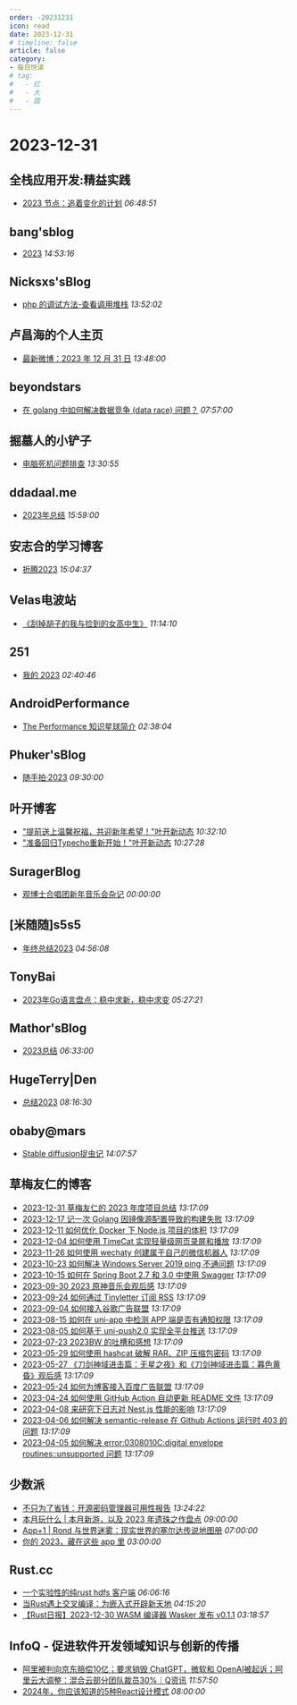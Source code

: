 ```yaml
---
order: -20231231
icon: read
date: 2023-12-31
# timeline: false
article: false
category:
- 每日悦读
# tag:
#   - 红
#   - 大
#   - 圆
---
```


# 2023-12-31 
## 全栈应用开发:精益实践<span></span>
* [2023 节点：追着变化的计划](http://www.phodal.com/blog/node-2023/) *06:48:51* 
## bang'sblog<span></span>
* [2023](http://blog.cnbang.net/living/3752/) *14:53:16* 
## Nicksxs'sBlog<span></span>
* [php 的调试方法-查看调用堆栈](https://nicksxs.me/2023/12/31/php-%E7%9A%84%E8%B0%83%E8%AF%95%E6%96%B9%E6%B3%95-%E6%9F%A5%E7%9C%8B%E8%B0%83%E7%94%A8%E5%A0%86%E6%A0%88/) *13:52:02* 
## 卢昌海的个人主页<span></span>
* [最新微博：2023 年 12 月 31 日](https://www.changhai.org/articles/miscellaneous/blog/202312.php#latest) *13:48:00* 
## beyondstars<span></span>
* [在 golang 中如何解决数据竞争 (data race) 问题？](https://hsiaofongw.notion.site/golang-data-race-6c5c20a400874f24bcf073cf6b66f1d1) *07:57:00* 
## 掘墓人的小铲子<span></span>
* [电脑死机问题排查](https://juemuren4449.com/archives/findout-why-computer-crash) *13:30:55* 
## ddadaal.me<span></span>
* [2023年总结](https://ddadaal.me/articles/summary-for-2023/cn) *15:59:00* 
## 安志合的学习博客<span></span>
* [折腾2023](https://chegva.com/5890.html) *15:04:37* 
## Velas电波站<span></span>
* [《刮掉胡子的我与捡到的女高中生》](https://www.velasx.com/am/6165) *11:14:10* 
## 251<span></span>
* [我的 2023](https://blog.251.sh/oh-my-2023) *02:40:46* 
## AndroidPerformance<span></span>
* [The Performance 知识星球简介](https://androidperformance.com/2023/12/30/the-performance/) *02:38:04* 
## Phuker'sBlog<span></span>
* [随手拍·2023](https://phuker.github.io/posts/photos-2023.html) *09:30:00* 
## 叶开博客<span></span>
* ["提前送上温馨祝福，共迎新年希望！"叶开新动态](https://qq.md/post/724) *10:32:10* 
* ["准备回归Typecho重新开始！"叶开新动态](https://qq.md/post/723) *10:27:28* 
## SuragerBlog<span></span>
* [观博士合唱团新年音乐会杂记](https://surager.pub/_posts/2023-12-31-%E8%A7%82%E5%8D%9A%E5%A3%AB%E5%90%88%E5%94%B1%E5%9B%A2%E6%96%B0%E5%B9%B4%E9%9F%B3%E4%B9%90%E4%BC%9A%E6%9D%82%E8%AE%B0/) *00:00:00* 
## [米随随]s5s5<span></span>
* [年终总结2023](https://s5s5.me/4164) *04:56:08* 
## TonyBai<span></span>
* [2023年Go语言盘点：稳中求新，稳中求变](https://tonybai.com/2023/12/31/the-2023-review-of-go-programming-language/) *05:27:21* 
## Mathor'sBlog<span></span>
* [2023总结](https://wmathor.com/index.php/archives/1646/) *06:33:00* 
## HugeTerry|Den<span></span>
* [总结2023](http://hugeterry.cn/dreams/974) *08:16:30* 
## obaby@mars<span></span>
* [Stable diffusion捉虫记](https://h4ck.org.cn/2023/12/14942) *14:07:57* 
## 草梅友仁的博客<span></span>
* [2023-12-31 草梅友仁的 2023 年度项目总结](https://blog.cmyr.ltd/archives/4a5799d3.html) *13:17:09* 
* [2023-12-17 记一次 Golang 因镜像源配置导致的构建失败](https://blog.cmyr.ltd/archives/9a8bee73.html) *13:17:09* 
* [2023-12-11 如何优化 Docker 下 Node.js 项目的体积](https://blog.cmyr.ltd/archives/be640cee.html) *13:17:09* 
* [2023-12-04 如何使用 TimeCat 实现轻量级网页录屏和播放](https://blog.cmyr.ltd/archives/6e855105.html) *13:17:09* 
* [2023-11-26 如何使用 wechaty 创建属于自己的微信机器人](https://blog.cmyr.ltd/archives/eb20e5d9.html) *13:17:09* 
* [2023-10-23 如何解决 Windows Server 2019 ping 不通问题](https://blog.cmyr.ltd/archives/cb933e30.html) *13:17:09* 
* [2023-10-15 如何在 Spring Boot 2.7 和 3.0 中使用 Swagger](https://blog.cmyr.ltd/archives/5c0eb01b.html) *13:17:09* 
* [2023-09-30 2023 原神音乐会观后感](https://blog.cmyr.ltd/archives/e09e35b2.html) *13:17:09* 
* [2023-09-24 如何通过 Tinyletter 订阅 RSS](https://blog.cmyr.ltd/archives/971f76c0.html) *13:17:09* 
* [2023-09-04 如何接入谷歌广告联盟](https://blog.cmyr.ltd/archives/38c2d695.html) *13:17:09* 
* [2023-08-15 如何在 uni-app 中检测 APP 端是否有通知权限](https://blog.cmyr.ltd/archives/545e0e03.html) *13:17:09* 
* [2023-08-05 如何基于 uni-push2.0 实现全平台推送](https://blog.cmyr.ltd/archives/1ecf6190.html) *13:17:09* 
* [2023-07-23 2023BW 的吐槽和感想](https://blog.cmyr.ltd/archives/f2c308dd.html) *13:17:09* 
* [2023-05-29 如何使用 hashcat 破解 RAR、ZIP 压缩包密码](https://blog.cmyr.ltd/archives/5865a866.html) *13:17:09* 
* [2023-05-27 《刀剑神域进击篇：无星之夜》和《刀剑神域进击篇：暮色黄昏》观后感](https://blog.cmyr.ltd/archives/652a5a31.html) *13:17:09* 
* [2023-05-24 如何为博客接入百度广告联盟](https://blog.cmyr.ltd/archives/e941bc42.html) *13:17:09* 
* [2023-04-24 如何使用 GitHub Action 自动更新 README 文件](https://blog.cmyr.ltd/archives/bdbd3313.html) *13:17:09* 
* [2023-04-08 来研究下日志对 Nest.js 性能的影响](https://blog.cmyr.ltd/archives/2b5bf0d8.html) *13:17:09* 
* [2023-04-06 如何解决 semantic-release 在 Github Actions 运行时 403 的问题](https://blog.cmyr.ltd/archives/4a22ebbf.html) *13:17:09* 
* [2023-04-05 如何解决 error:0308010C:digital envelope routines::unsupported 问题](https://blog.cmyr.ltd/archives/1d98f189.html) *13:17:09* 
## 少数派<span></span>
* [不只为了省钱：开源密码管理器可用性报告](https://sspai.com/prime/story/opensource-password-managers-compared) *13:24:22* 
* [本月玩什么 | 本月新游，以及 2023 年遗珠之作盘点](https://sspai.com/post/85480) *09:00:00* 
* [App+1 | Rond 与世界迷雾：现实世界的塞尔达传说地图册](https://sspai.com/post/85355) *07:00:00* 
* [你的 2023，藏在这些 app 里](https://sspai.com/post/85390) *03:00:00* 
## Rust.cc<span></span>
* [一个实验性的纯rust hdfs 客户端](https://rustcc.cn/article?id=3d7b593a-c07c-4630-a6a8-8a8d22b16e93) *06:06:16* 
* [当Rust遇上交叉编译：为嵌入式开辟新天地](https://rustcc.cn/article?id=0bd58de7-ff2f-4808-a773-519f63845cf8) *04:15:20* 
* [【Rust日报】2023-12-30  WASM 编译器 Wasker 发布 v0.1.1](https://rustcc.cn/article?id=3d4642e9-d076-4b10-9d53-bcc28d4e42e0) *03:18:57* 
## InfoQ - 促进软件开发领域知识与创新的传播<span></span>
* [阿里被判向京东赔偿10亿；要求销毁 ChatGPT，微软和 OpenAI被起诉；阿里云大调整：混合云部分团队裁员30%｜Q资讯](https://www.infoq.cn/article/Iq6xEIuN0a68X2fcXP7V?utm_source=rss&utm_medium=article) *11:57:50* 
* [2024年，你应该知道的5种React设计模式](https://www.infoq.cn/article/LKQoKOpYBOHt8Y444skv?utm_source=rss&utm_medium=article) *08:00:00* 
